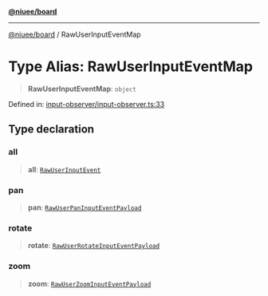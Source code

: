 [**@niuee/board**](../README.md)

***

[@niuee/board](../globals.md) / RawUserInputEventMap

# Type Alias: RawUserInputEventMap

> **RawUserInputEventMap**: `object`

Defined in: [input-observer/input-observer.ts:33](https://github.com/niuee/board/blob/cc09a87e934160adef876c4e11d51fd97e78653d/src/input-observer/input-observer.ts#L33)

## Type declaration

### all

> **all**: [`RawUserInputEvent`](RawUserInputEvent.md)

### pan

> **pan**: [`RawUserPanInputEventPayload`](RawUserPanInputEventPayload.md)

### rotate

> **rotate**: [`RawUserRotateInputEventPayload`](RawUserRotateInputEventPayload.md)

### zoom

> **zoom**: [`RawUserZoomInputEventPayload`](RawUserZoomInputEventPayload.md)
